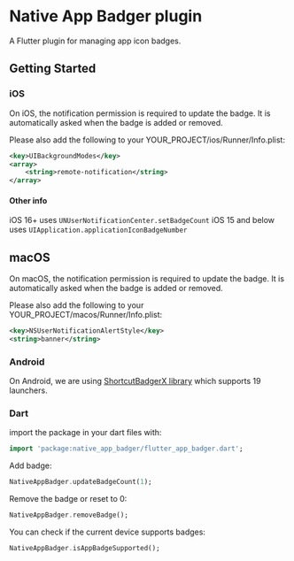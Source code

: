 # Native App Badger plugin

A Flutter plugin for managing app icon badges.

## Getting Started

### iOS

On iOS, the notification permission is required to update the badge.
It is automatically asked when the badge is added or removed.

Please also add the following to your YOUR_PROJECT/ios/Runner/Info.plist:
```xml
<key>UIBackgroundModes</key>
<array>
    <string>remote-notification</string>
</array>
```

#### Other info

iOS 16+ uses `UNUserNotificationCenter.setBadgeCount`
iOS 15 and below uses `UIApplication.applicationIconBadgeNumber`

## macOS

On macOS, the notification permission is required to update the badge.
It is automatically asked when the badge is added or removed.

Please also add the following to your YOUR_PROJECT/macos/Runner/Info.plist:
```xml
<key>NSUserNotificationAlertStyle</key>
<string>banner</string>
```

### Android

On Android, we are using [ShortcutBadgerX library](https://github.com/rlgo/ShortcutBadgerX) which supports 19 launchers.


### Dart

import the package in your dart files with:
```dart
import 'package:native_app_badger/flutter_app_badger.dart';
```

Add badge:
```dart
NativeAppBadger.updateBadgeCount(1);
```

Remove the badge or reset to 0:
```dart
NativeAppBadger.removeBadge();
```

You can check if the current device supports badges:
```dart
NativeAppBadger.isAppBadgeSupported();
```